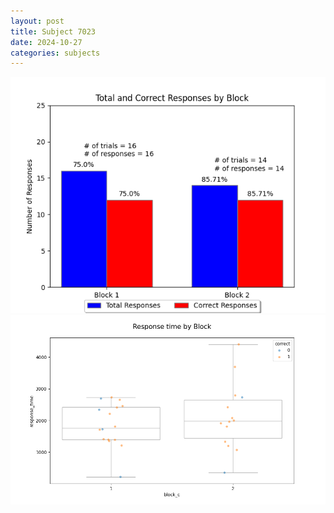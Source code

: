 ```yaml
---
layout: post
title: Subject 7023
date: 2024-10-27
categories: subjects
---
```


![](data/7023/run-17/7023_ATS_responses.png)
![](data/7023/run-17/7023_ATS_rt.png)
